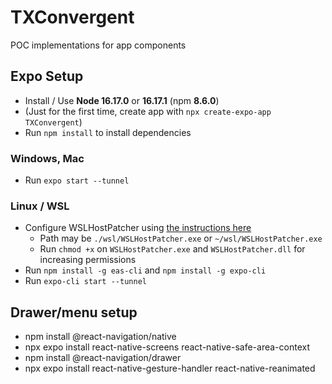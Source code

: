 # TXConvergent
POC implementations for app components

## Expo Setup
* Install / Use **Node 16.17.0** or **16.17.1** (npm **8.6.0**)
* (Just for the first time, create app with `npx create-expo-app TXConvergent`)
* Run `npm install` to install dependencies

### Windows, Mac
* Run `expo start --tunnel`

### Linux / WSL
* Configure WSLHostPatcher using [the instructions here](https://blog.expo.dev/running-expo-in-windows-subsystem-for-linux-wsl2-425f6fd7838e)
    * Path may be `./wsl/WSLHostPatcher.exe` or `~/wsl/WSLHostPatcher.exe`
    * Run `chmod +x` on `WSLHostPatcher.exe` and `WSLHostPatcher.dll` for increasing permissions
* Run `npm install -g eas-cli` and `npm install -g expo-cli`
* Run `expo-cli start --tunnel` 

## Drawer/menu setup
* npm install @react-navigation/native
* npx expo install react-native-screens react-native-safe-area-context
* npm install @react-navigation/drawer
* npx expo install react-native-gesture-handler react-native-reanimated
